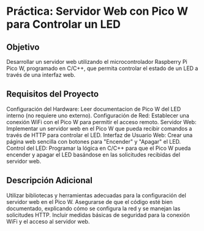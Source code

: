 # Práctica: Servidor Web con Pico W para Controlar un LED
## Objetivo
Desarrollar un servidor web utilizando el microcontrolador Raspberry Pi Pico W, programado en C/C++, que permita controlar el estado de un LED a través de una interfaz web.

## Requisitos del Proyecto
Configuración del Hardware: Leer documentacion de Pico W del LED interno (no requiere uno externo).
Configuración de Red: Establecer una conexión WiFi con el Pico W para permitir el acceso remoto.
Servidor Web: Implementar un servidor web en el Pico W que pueda recibir comandos a través de HTTP para controlar el LED.
Interfaz de Usuario Web: Crear una página web sencilla con botones para "Encender" y "Apagar" el LED.
Control del LED: Programar la lógica en C/C++ para que el Pico W pueda encender y apagar el LED basándose en las solicitudes recibidas del servidor web.

## Descripción Adicional
Utilizar bibliotecas y herramientas adecuadas para la configuración del servidor web en el Pico W.
Asegurarse de que el código esté bien documentado, explicando cómo se configura la red y se manejan las solicitudes HTTP.
Incluir medidas básicas de seguridad para la conexión WiFi y el acceso al servidor web.
